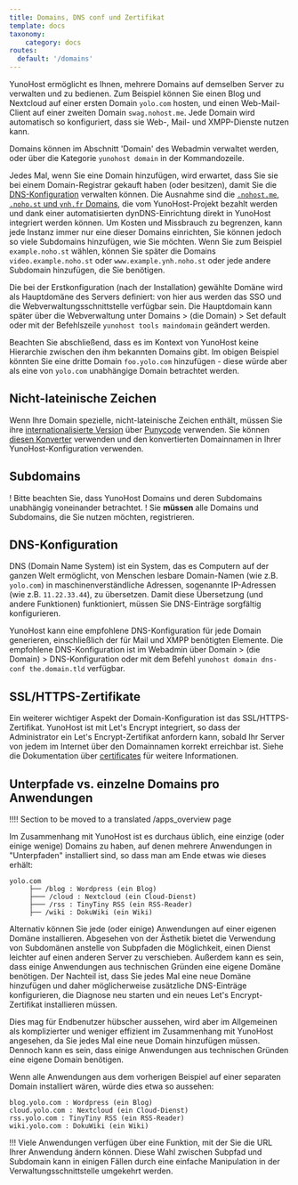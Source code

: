 ```yaml
---
title: Domains, DNS conf und Zertifikat
template: docs
taxonomy:
    category: docs
routes:
  default: '/domains'
---
```


YunoHost ermöglicht es Ihnen, mehrere Domains auf demselben Server zu verwalten und zu bedienen. Zum Beispiel können Sie einen Blog und Nextcloud auf einer ersten Domain `yolo.com` hosten, und einen Web-Mail-Client auf einer zweiten Domain `swag.nohost.me`. Jede Domain wird automatisch so konfiguriert, dass sie Web-, Mail- und XMPP-Dienste nutzen kann.

Domains können im Abschnitt 'Domain' des Webadmin verwaltet werden, oder über die Kategorie `yunohost domain` in der Kommandozeile.

Jedes Mal, wenn Sie eine Domain hinzufügen, wird erwartet, dass Sie sie bei einem Domain-Registrar gekauft haben (oder besitzen), damit Sie die [DNS-Konfiguration](/dns_config) verwalten können. Die Ausnahme sind die [`.nohost.me`, `.noho.st` und `ynh.fr` Domains](/dns_nohost_me), die vom YunoHost-Projekt bezahlt werden und dank einer automatisierten dynDNS-Einrichtung direkt in YunoHost integriert werden können. Um Kosten und Missbrauch zu begrenzen, kann jede Instanz immer nur eine dieser Domains einrichten, Sie können jedoch so viele Subdomains hinzufügen, wie Sie möchten. Wenn Sie zum Beispiel `example.noho.st` wählen, können Sie später die Domains `video.example.noho.st` oder `www.example.ynh.noho.st` oder jede andere Subdomain hinzufügen, die Sie benötigen.

Die bei der Erstkonfiguration (nach der Installation) gewählte Domäne wird als Hauptdomäne des Servers definiert: von hier aus werden das SSO und die Webverwaltungsschnittstelle verfügbar sein. Die Hauptdomain kann später über die Webverwaltung unter Domains > (die Domain) > Set default oder mit der Befehlszeile `yunohost tools maindomain` geändert werden.

Beachten Sie abschließend, dass es im Kontext von YunoHost keine Hierarchie zwischen den ihm bekannten Domains gibt. Im obigen Beispiel könnten Sie eine dritte Domain `foo.yolo.com` hinzufügen - diese würde aber als eine von `yolo.com` unabhängige Domain betrachtet werden.

## Nicht-lateinische Zeichen

Wenn Ihre Domain spezielle, nicht-lateinische Zeichen enthält, müssen Sie ihre [internationalisierte Version](https://de.wikipedia.org/wiki/Internationalisierter_Domainname) über [Punycode](https://de.wikipedia.org/wiki/Punycode) verwenden. Sie können [diesen Konverter](https://www.charset.org/punycode) verwenden und den konvertierten Domainnamen in Ihrer YunoHost-Konfiguration verwenden.

## Subdomains

! Bitte beachten Sie, dass YunoHost Domains und deren Subdomains unabhängig voneinander betrachtet.
! Sie **müssen** alle Domains und Subdomains, die Sie nutzen möchten, registrieren.

## DNS-Konfiguration

DNS (Domain Name System) ist ein System, das es Computern auf der ganzen Welt ermöglicht, von Menschen lesbare Domain-Namen (wie z.B. `yolo.com`) in maschinenverständliche Adressen, sogenannte IP-Adressen (wie z.B. `11.22.33.44`), zu übersetzen. Damit diese Übersetzung (und andere Funktionen) funktioniert, müssen Sie DNS-Einträge sorgfältig konfigurieren.

YunoHost kann eine empfohlene DNS-Konfiguration für jede Domain generieren, einschließlich der für Mail und XMPP benötigten Elemente. Die empfohlene DNS-Konfiguration ist im Webadmin über Domain > (die Domain) > DNS-Konfiguration oder mit dem Befehl `yunohost domain dns-conf the.domain.tld` verfügbar.

## SSL/HTTPS-Zertifikate

Ein weiterer wichtiger Aspekt der Domain-Konfiguration ist das SSL/HTTPS-Zertifikat. YunoHost ist mit Let's Encrypt integriert, so dass der Administrator ein Let's Encrypt-Zertifikat anfordern kann, sobald Ihr Server von jedem im Internet über den Domainnamen korrekt erreichbar ist. Siehe die Dokumentation über [certificates](/certificate) für weitere Informationen.

## Unterpfade vs. einzelne Domains pro Anwendungen

!!!! Section to be moved to a translated /apps_overview page

Im Zusammenhang mit YunoHost ist es durchaus üblich, eine einzige (oder einige wenige) Domains zu haben, auf denen mehrere Anwendungen in "Unterpfaden" installiert sind, so dass man am Ende etwas wie dieses erhält:

```text
yolo.com
     ├── /blog : Wordpress (ein Blog)
     ├─── /cloud : Nextcloud (ein Cloud-Dienst)
     ├─── /rss : TinyTiny RSS (ein RSS-Reader)
     ├── /wiki : DokuWiki (ein Wiki)
```

Alternativ können Sie jede (oder einige) Anwendungen auf einer eigenen Domäne installieren. Abgesehen von der Ästhetik bietet die Verwendung von Subdomänen anstelle von Subpfaden die Möglichkeit, einen Dienst leichter auf einen anderen Server zu verschieben. Außerdem kann es sein, dass einige Anwendungen aus technischen Gründen eine eigene Domäne benötigen. Der Nachteil ist, dass Sie jedes Mal eine neue Domäne hinzufügen und daher möglicherweise zusätzliche DNS-Einträge konfigurieren, die Diagnose neu starten und ein neues Let's Encrypt-Zertifikat installieren müssen.

Dies mag für Endbenutzer hübscher aussehen, wird aber im Allgemeinen als komplizierter und weniger effizient im Zusammenhang mit YunoHost angesehen, da Sie jedes Mal eine neue Domain hinzufügen müssen. Dennoch kann es sein, dass einige Anwendungen aus technischen Gründen eine eigene Domain benötigen.

Wenn alle Anwendungen aus dem vorherigen Beispiel auf einer separaten Domain installiert wären, würde dies etwa so aussehen:

```text
blog.yolo.com : Wordpress (ein Blog)
cloud.yolo.com : Nextcloud (ein Cloud-Dienst)
rss.yolo.com : TinyTiny RSS (ein RSS-Reader)
wiki.yolo.com : DokuWiki (ein Wiki)
```

!!! Viele Anwendungen verfügen über eine Funktion, mit der Sie die URL Ihrer Anwendung ändern können. Diese Wahl zwischen Subpfad und Subdomain kann in einigen Fällen durch eine einfache Manipulation in der Verwaltungsschnittstelle umgekehrt werden.
